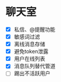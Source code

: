 # 聊天室

- [x] 私信、@提醒功能
- [x] 敏感词过滤
- [x] 离线消息存储
- [x] 避免token泄露
- [x] 用户在线列表
- [x] 消息队列替代管道
- [ ] 踢出不活跃用户